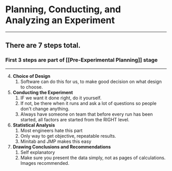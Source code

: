 # Planning, Conducting, and Analyzing an Experiment
---
## **There are 7 steps total.**

### First 3 steps are part of [[Pre-Experimental Planning]] stage
---
4. **Choice of Design**
	1. Software can do this for us, to make good decision on what design to choose.
5. **Conducting the Experiment**
	1. IF we want it done right, do it yourself.
	2. If not, be there when it runs and ask a lot of questions so people don't change anything.
	3. Always have someone on team that before every run has been started, all factors are started from the RIGHT level.
6. **Statistical Analysis**
	1. Most engineers hate this part
	2. Only way to get objective, repeatable results.
	3. Minitab and JMP makes this easy
7. **Drawing Conclusions and Recommendations**
	1. Self explanatory
	2. Make sure you present the data simply, not as pages of calculations. Images recommended.
